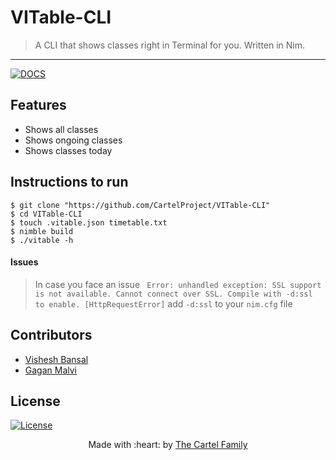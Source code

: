 # VITable-CLI

> A CLI that shows classes right in Terminal for you. Written in Nim.

---
[![DOCS](https://img.shields.io/badge/Documentation-see%20docs-green?style=flat-square&logo=appveyor)](https://vit-timetableapi.herokuapp.com/docs) 

## Features
- Shows all classes
- Shows ongoing classes
- Shows classes today

## Instructions to run

```
$ git clone "https://github.com/CartelProject/VITable-CLI"
$ cd VITable-CLI
$ touch .vitable.json timetable.txt
$ nimble build
$ ./vitable -h
```
#### Issues
>In case you face an issue `
>Error: unhandled exception: SSL support is not available. Cannot connect over SSL. Compile with -d:ssl to enable. [HttpRequestError]` 
>add `-d:ssl` to your `nim.cfg` file
## Contributors
- <a href="https://github.com/VisheshBansal">Vishesh Bansal</a>
- <a href="https://github.com/gaganmalvi">Gagan Malvi</a>

## License
[![License](http://img.shields.io/:license-mit-blue.svg?style=flat-square)](http://badges.mit-license.org)

<p align="center">
	Made with :heart: by <a href="https://github.com/CartelProject" target="_blank">The Cartel Family</a>
</p>
